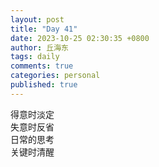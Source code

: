 ```yaml
---
layout: post
title: "Day 41"
date: 2023-10-25 02:30:35 +0800
author: 丘海东 
tags: daily
comments: true
categories: personal
published: true
---
```

得意时淡定  
失意时反省  
日常的思考  
关键时清醒
